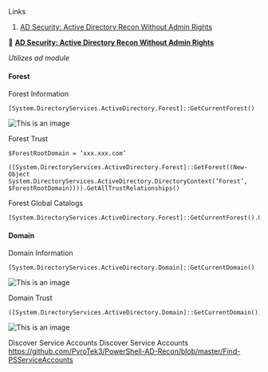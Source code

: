 Links

1. [AD Security: Active Directory Recon Without Admin Rights](https://adsecurity.org/?p=2535)





:book: [**AD Security: Active Directory Recon Without Admin Rights**](https://adsecurity.org/?p=2535)

*Utilizes ad module*



####  Forest
Forest Information
```
[System.DirectoryServices.ActiveDirectory.Forest]::GetCurrentForest()
```
![This is an image](https://github.com/full-recover/Tutorial-Dump/blob/master/Research%20Notes/Results/AD-Security/GetCurrentForest.png)

Forest Trust
```
$ForestRootDomain = ‘xxx.xxx.com’
```
```
([System.DirectoryServices.ActiveDirectory.Forest]::GetForest((New-Object System.DirectoryServices.ActiveDirectory.DirectoryContext(‘Forest’, $ForestRootDomain)))).GetAllTrustRelationships()
```
Forest Global Catalogs
```
[System.DirectoryServices.ActiveDirectory.Forest]::GetCurrentForest().GlobalCatalogs
```


#### Domain
Domain Information
 ```
[System.DirectoryServices.ActiveDirectory.Domain]::GetCurrentDomain()
```
![This is an image](https://github.com/full-recover/Tutorial-Dump/blob/master/Research%20Notes/Results/AD-Security/GetCurrentDomain().png)


Domain Trust

```
([System.DirectoryServices.ActiveDirectory.Domain]::GetCurrentDomain()).GetAllTrustRelationships()
```
![This is an image](https://github.com/full-recover/Tutorial-Dump/blob/master/Research%20Notes/Results/AD-Security/ForestTrustRelationships.png)


Discover Service Accounts
Discover Service Accounts
https://github.com/PyroTek3/PowerShell-AD-Recon/blob/master/Find-PSServiceAccounts
